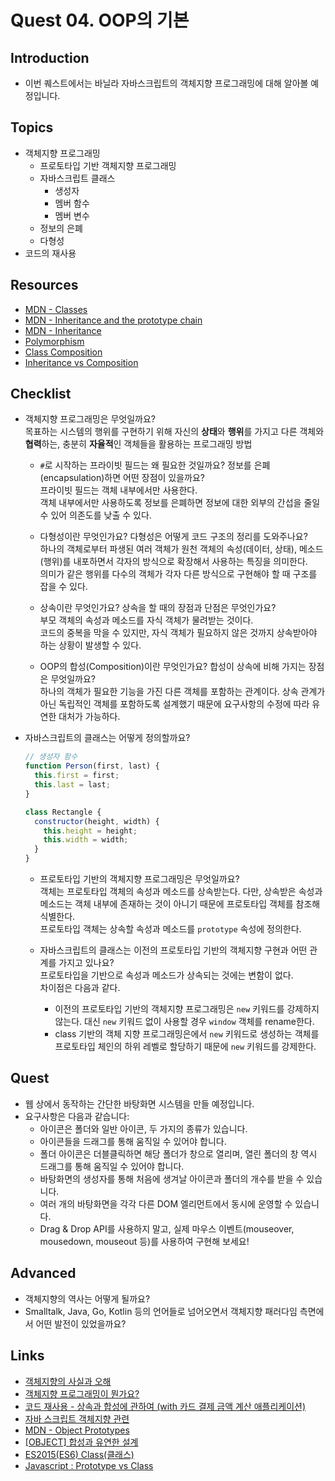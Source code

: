 # Quest 04. OOP의 기본

## Introduction
* 이번 퀘스트에서는 바닐라 자바스크립트의 객체지향 프로그래밍에 대해 알아볼 예정입니다.

## Topics
* 객체지향 프로그래밍
  * 프로토타입 기반 객체지향 프로그래밍
  * 자바스크립트 클래스
    * 생성자
    * 멤버 함수
    * 멤버 변수
  * 정보의 은폐
  * 다형성
* 코드의 재사용

## Resources
* [MDN - Classes](https://developer.mozilla.org/ko/docs/Web/JavaScript/Reference/Classes)
* [MDN - Inheritance and the prototype chain](https://developer.mozilla.org/ko/docs/Web/JavaScript/Inheritance_and_the_prototype_chain)
* [MDN - Inheritance](https://developer.mozilla.org/ko/docs/Learn/JavaScript/Objects/Inheritance)
* [Polymorphism](https://medium.com/@viktor.kukurba/object-oriented-programming-in-javascript-3-polymorphism-fb564c9f1ce8)
* [Class Composition](https://alligator.io/js/class-composition/)
* [Inheritance vs Composition](https://woowacourse.github.io/javable/post/2020-05-18-inheritance-vs-composition/)

## Checklist
* 객체지향 프로그래밍은 무엇일까요?  
  목표하는 시스템의 행위를 구현하기 위해 자신의 **상태**와 **행위**를 가지고 다른 객체와 **협력**하는, 충분히 **자율적**인 객체들을 활용하는 프로그래밍 방법

  * `#`로 시작하는 프라이빗 필드는 왜 필요한 것일까요? 정보를 은폐(encapsulation)하면 어떤 장점이 있을까요?  
  프라이빗 필드는 객체 내부에서만 사용한다.  
  객체 내부에서만 사용하도록 정보를 은폐하면 정보에 대한 외부의 간섭을 줄일 수 있어 의존도를 낮출 수 있다.

  * 다형성이란 무엇인가요? 다형성은 어떻게 코드 구조의 정리를 도와주나요?  
  하나의 객체로부터 파생된 여러 객체가 원천 객체의 속성(데이터, 상태), 메소드(행위)를 내포하면서 각자의 방식으로 확장해서 사용하는 특징을 의미한다.  
  의미가 같은 행위를 다수의 객체가 각자 다른 방식으로 구현해야 할 때 구조를 잡을 수 있다.

  * 상속이란 무엇인가요? 상속을 할 때의 장점과 단점은 무엇인가요?  
  부모 객체의 속성과 메소드를 자식 객체가 물려받는 것이다.  
  코드의 중복을 막을 수 있지만, 자식 객체가 필요하지 않은 것까지 상속받아야 하는 상황이 발생할 수 있다.

  * OOP의 합성(Composition)이란 무엇인가요? 합성이 상속에 비해 가지는 장점은 무엇일까요?  
  하나의 객체가 필요한 기능을 가진 다른 객체를 포함하는 관계이다. 상속 관계가 아닌 독립적인 객체를 포함하도록 설계했기 때문에 요구사항의 수정에 따라 유연한 대처가 가능하다.

* 자바스크립트의 클래스는 어떻게 정의할까요?
  ```javascript
  // 생성자 함수
  function Person(first, last) {
    this.first = first;
    this.last = last;
  }

  class Rectangle {
    constructor(height, width) {
      this.height = height;
      this.width = width;
    }
  }
  ```
  * 프로토타입 기반의 객체지향 프로그래밍은 무엇일까요?  
  객체는 프로토타입 객체의 속성과 메소드를 상속받는다. 다만, 상속받은 속성과 메소드는 객체 내부에 존재하는 것이 아니기 때문에 프로토타입 객체를 참조해 식별한다.  
  프로토타입 객체는 상속할 속성과 메소드를 `prototype` 속성에 정의한다.

  * 자바스크립트의 클래스는 이전의 프로토타입 기반의 객체지향 구현과 어떤 관계를 가지고 있나요?  
  프로토타입을 기반으로 속성과 메소드가 상속되는 것에는 변함이 없다.  
  차이점은 다음과 같다.
    - 이전의 프로토타입 기반의 객체지향 프로그래밍은 `new` 키워드를 강제하지 않는다. 대신 `new` 키워드 없이 사용할 경우 `window` 객체를 rename한다. 
    - class 기반의 객체 지향 프로그래밍은에서 `new` 키워드로 생성하는 객체를 프로토타입 체인의 하위 레벨로 할당하기 때문에 `new` 키워드를 강제한다.

## Quest
* 웹 상에서 동작하는 간단한 바탕화면 시스템을 만들 예정입니다.
* 요구사항은 다음과 같습니다:
  * 아이콘은 폴더와 일반 아이콘, 두 가지의 종류가 있습니다.
  * 아이콘들을 드래그를 통해 움직일 수 있어야 합니다.
  * 폴더 아이콘은 더블클릭하면 해당 폴더가 창으로 열리며, 열린 폴더의 창 역시 드래그를 통해 움직일 수 있어야 합니다.
  * 바탕화면의 생성자를 통해 처음에 생겨날 아이콘과 폴더의 개수를 받을 수 있습니다.
  * 여러 개의 바탕화면을 각각 다른 DOM 엘리먼트에서 동시에 운영할 수 있습니다.
  * Drag & Drop API를 사용하지 말고, 실제 마우스 이벤트(mouseover, mousedown, mouseout 등)를 사용하여 구현해 보세요!

## Advanced
* 객체지향의 역사는 어떻게 될까요?
* Smalltalk, Java, Go, Kotlin 등의 언어들로 넘어오면서 객체지향 패러다임 측면에서 어떤 발전이 있었을까요?

## Links
- [객체지향의 사실과 오해](http://www.kyobobook.co.kr/product/detailViewKor.laf?ejkGb=KOR&mallGb=KOR&barcode=9788998139766&orderClick=LEa&Kc=#N)
- [객체지향 프로그래밍이 뭔가요?](https://youtu.be/vrhIxBWSJ04)
- [코드 재사용 - 상속과 합성에 관하여 (with 카드 결제 금액 계산 애플리케이션)](https://hue-dev.site/engineering/2021/05/20/%EC%83%81%EC%86%8D%EA%B3%BC-%ED%95%A9%EC%84%B1%EC%97%90-%EA%B4%80%ED%95%98%EC%97%AC.html)
- [자바 스크립트 객체지향 관련](https://velog.io/@nemurapty54/%EC%9E%90%EB%B0%94-%EC%8A%A4%ED%81%AC%EB%A6%BD%ED%8A%B8-%EA%B0%9D%EC%B2%B4%EC%A7%80%ED%96%A5-%EA%B4%80%EB%A0%A8)
- [MDN - Object Prototypes](https://developer.mozilla.org/ko/docs/Learn/JavaScript/Objects/Object_prototypes)
- [[OBJECT] 합성과 유연한 설계](https://yhmane.tistory.com/206)
- [ES2015(ES6) Class(클래스)](https://www.zerocho.com/category/ECMAScript/post/5759cd68b15f881700c32592)
- [Javascript : Prototype vs Class](https://medium.com/@parsyval/javascript-prototype-vs-class-a7015d5473b)
